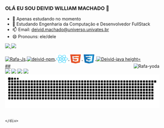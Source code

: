 ### OLÁ EU SOU DEIVID WILLIAM MACHADO 👋


- 🔭 Apenas estudando no momento
- 🌱 Estudando Engenharia da Computação e Desenvolvedor FullStack
- 📫 Email: deivid.machado@universo.univates.br
- 😄 Pronouns: ele/dele

<div>
  <a href="https://github.com/DeividWM">
  <img height="180em" src="https://github-readme-stats.vercel.app/api?username=DeividWM&show_icons=true&theme=github_dark&include_all_commits=true&count_private=true"/>
  <img height="180em" src="https://github-readme-stats.vercel.app/api/top-langs/?username=DeividWM&layout=compact&langs_count=7&theme=github_dark"/>
</div>
  <div style="display: inline_block"><br>
  <img align="center" alt="Rafa-Js" height="30" width="40"
src="https://cdn.jsdelivr.net/gh/devicons/devicon/icons/javascript/javascript-original.svg" />
  <img align="center" alt="deivid-npm" height="30" width="40"
<img src="https://cdn.jsdelivr.net/gh/devicons/devicon/icons/npm/npm-original-wordmark.svg" />
  <img align="center" alt="Rafa-React" height="30" width="40" src="https://raw.githubusercontent.com/devicons/devicon/master/icons/react/react-original.svg">
  <img align="center" alt="Rafa-HTML" height="30" width="40" src="https://raw.githubusercontent.com/devicons/devicon/master/icons/html5/html5-original.svg">
  <img align="center" alt="Rafa-CSS" height="30" width="40" src="https://raw.githubusercontent.com/devicons/devicon/master/icons/css3/css3-original.svg">
  <img align="center" alt="Deivid-java height="30" width="40"
src="https://cdn.jsdelivr.net/gh/devicons/devicon/icons/java/java-original.svg" />
   <img align="right" alt="Rafa-yoda" src="https://i.makeagif.com/media/9-22-2021/Uk9bBA.gif" />                                                                             
                                                                              
  </div>
                                                                                                                              ##
                                                                                                                   <div>
        <div> 
  <a href="https://www.youtube.com/channel/UCl0m00Znm9YSLHOeaZrRh7A" target="_blank"><img src="https://img.shields.io/badge/YouTube-FF0000?style=for-the-badge&logo=youtube&logoColor=white" target="_blank"></a>
  <a href="https://www.instagram.com/machadodeividwilliam/" target="_blank"><img src="https://img.shields.io/badge/-Instagram-%23E4405F?style=for-the-badge&logo=instagram&logoColor=white" target="_blank"></a>
  <a href = "mailto:deivid.machado@universo.univates.br"><img src="https://img.shields.io/badge/-Gmail-%23333?style=for-the-badge&logo=gmail&logoColor=white" target="_blank"></a>
  <a href="https://www.linkedin.com/in/deivid-machado-84345820b/" target="_blank"><img src="https://img.shields.io/badge/-LinkedIn-%230077B5?style=for-the-badge&logo=linkedin&logoColor=white" target="_blank"></a>  
  <img src="https://github.com/DeividWM/DeividWM/blob/output/github-contribution-grid-snake.svg"/>
  
                                                                                               </div>
                                                                                                                              
 
